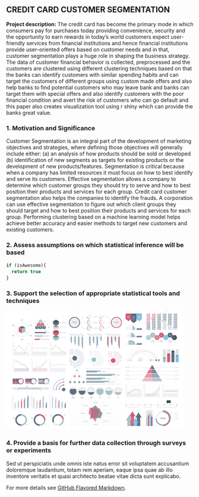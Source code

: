## CREDIT CARD CUSTOMER SEGMENTATION

**Project description:** The credit card has become the primary mode in which consumers pay for purchases today providing convenience, security and the opportunity to earn rewards in today’s world customers expect user-friendly services from financial institutions and hence financial institutions provide user-oriented offers based on customer needs and in that, customer segmentation plays a huge role in shaping the business strategy. The data of customer financial behavior is collected, preprocessed and the customers are clustered using different clustering techniques based on that the banks can identify customers with similar spending habits and can target the customers of different groups using custom made offers and also help banks to find potential customers who may leave bank and banks can target them with special offers and also identify customers with the poor financial condition and avert the risk of customers who can go default and this paper also creates visualization tool using r shiny which can provide the banks great value.

### 1. Motivation and Significance

Customer Segmentation is an integral part of the development of marketing objectives and strategies, where defining those objectives will generally include either:
(a) an analysis of how products should be sold or developed
(b) identification of new segments as targets for existing products or the development of new products/features. Segmentation is critical because when a company has limited resources it must focus on how to best identify and serve its customers. Effective segmentation allows a company to determine which customer groups they should try to serve and how to best position their products and services for each group. Credit card customer segmentation also helps the companies to identify the frauds. A corporation can use effective segmentation to figure out which client groups they should target and how to best position their products and services for each group. Performing clustering based on a machine learning model helps achieve better accuracy and easier methods to target new customers and existing customers.

### 2. Assess assumptions on which statistical inference will be based

```javascript
if (isAwesome){
  return true
}
```

### 3. Support the selection of appropriate statistical tools and techniques

<img src="images/dummy_thumbnail.jpg?raw=true"/>

### 4. Provide a basis for further data collection through surveys or experiments

Sed ut perspiciatis unde omnis iste natus error sit voluptatem accusantium doloremque laudantium, totam rem aperiam, eaque ipsa quae ab illo inventore veritatis et quasi architecto beatae vitae dicta sunt explicabo. 

For more details see [GitHub Flavored Markdown](https://guides.github.com/features/mastering-markdown/).
